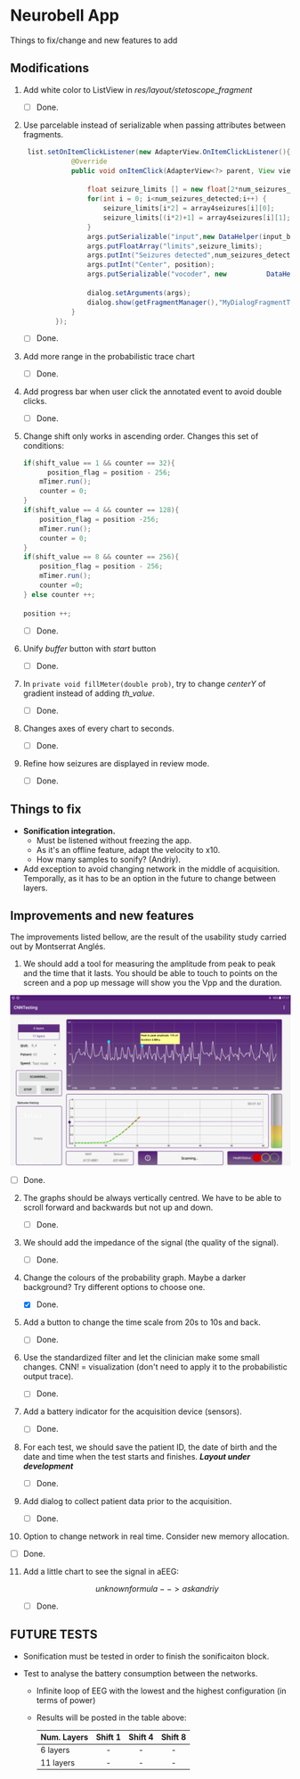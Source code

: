 # Neurobell App

Things to fix/change and new features to add

## Modifications

1. Add white color to ListView in *res/layout/stetoscope_fragment*

   - [ ] Done.

2. Use parcelable instead of serializable when passing attributes between fragments.

   ```java
    list.setOnItemClickListener(new AdapterView.OnItemClickListener(){
               @Override
               public void onItemClick(AdapterView<?> parent, View view, int position, long id) {
   
                   float seizure_limits [] = new float[2*num_seizures_detected];
                   for(int i = 0; i<num_seizures_detected;i++) {
                       seizure_limits[i*2] = array4seizures[i][0];
                       seizure_limits[(i*2)+1] = array4seizures[i][1];
                   }
                   args.putSerializable("input",new DataHelper(input_buffer));
                   args.putFloatArray("limits",seizure_limits);
                   args.putInt("Seizures detected",num_seizures_detected);
                   args.putInt("Center", position);
                   args.putSerializable("vocoder", new 			DataHelper(vocoder.getVocoderSamples()));
                   
                   dialog.setArguments(args);
                   dialog.show(getFragmentManager(),"MyDialogFragmentTag");
               }
           });
   ```

   - [ ] Done.

3. Add more range in the probabilistic trace chart

   - [ ] Done.

4. Add progress bar when user click the annotated event to avoid double clicks.

   - [ ] Done.

5. Change shift only works in ascending order. Changes this set of conditions:

   ```java
   if(shift_value == 1 && counter == 32){
         position_flag = position - 256;
       mTimer.run();
       counter = 0;
   }
   if(shift_value == 4 && counter == 128){
       position_flag = position -256;
       mTimer.run();
       counter = 0;
   }
   if(shift_value == 8 && counter == 256){
       position_flag = position - 256;
       mTimer.run();
       counter =0;
   } else counter ++;
   
   position ++;
   ```

   - [ ] Done.

6. Unify *buffer* button with *start* button

   - [ ] Done.

7. In `private void fillMeter(double prob)`, try to change *centerY* of gradient instead of adding *th_value*. 

   - [ ] Done.

8. Changes axes of every chart to seconds.

   - [ ] Done.

9. Refine how seizures are displayed in review mode.

   - [ ] Done.

## Things to fix

- **Sonification integration.**
  - Must be listened without freezing the app. 
  - As it's an offline feature, adapt the velocity to x10.
  - How many samples to sonify? (Andriy).
- Add exception to avoid changing network in the middle of acquisition. Temporally, as it has to be an option in the future to change between layers.

## Improvements and new features

The improvements listed bellow, are the result of the usability study carried out by Montserrat Anglés.

1. We should add a tool for measuring the amplitude from peak to peak and the time that it lasts. You should be able to touch to points on the screen and a pop up message will show you the Vpp and the duration.
<img src="/docs/apprat.png" alt=""/>

   - [ ] Done.

2. The graphs should be always vertically centred. We have to be able to scroll forward and backwards but not up and down.

   - [ ] Done.

3. We should add the impedance of the signal (the quality of the signal).

   - [ ] Done.

4. Change the colours of the probability graph. Maybe a darker background? Try different options to choose one.

   - [x] Done.

5. Add a button to change the time scale from 20s to 10s and back.

   - [ ] Done.

6. Use the standardized filter and let the clinician make some small changes. CNN! = visualization (don't need to apply it to the probabilistic output trace).

   - [ ] Done.

7. Add a battery indicator for the acquisition device (sensors).

   - [ ] Done.

8. For each test, we should save the patient ID, the date of birth and the date and time when the test starts and finishes. ***Layout under development***

   - [ ] Done.

9. Add dialog to collect patient data prior to the acquisition.

   - [ ] Done.

10. Option to change network in real time. Consider new memory allocation.

   - [ ] Done.

11. Add a little chart to see the signal in aEEG:


    $$
    unknown formula --> ask andriy
    $$

    - [ ] Done.



## FUTURE TESTS

- Sonification must be tested in order to finish the sonificaiton block.

- Test to analyse the battery consumption between the networks.

  - Infinite loop of EEG with the lowest and the highest configuration (in terms of power)

  - Results will be posted in the table above:

    | Num. Layers | Shift 1 | Shift 4 | Shift 8 |
    | :---------- | :-----: | :-----: | :-----: |
    | 6 layers    |    -    |    -    |    -    |
    | 11 layers   |    -    |    -    |    -    |
